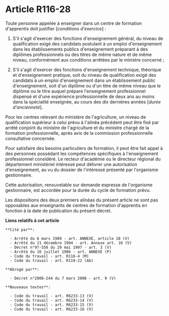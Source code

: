 # Article R116-28

Toute personne appelée à enseigner dans un centre de formation d'apprentis doit justifier [*conditions d'exercice*] :

1. S'il s'agit d'exercer des fonctions d'enseignement général, du niveau de qualification exigé des candidats postulant à un
emploi d'enseignement dans les établissements publics d'enseignement préparant à des diplômes professionnels ou des titres de
même nature et de même niveau, conformément aux conditions arrêtées par le ministre concerné ;

2. S'il s'agit d'exercer des fonctions d'enseignement technique, théorique et d'enseignement pratique, soit du niveau de
qualification exigé des candidats à un emploi d'enseignement dans un établissement public d'enseignement, soit d'un diplôme
ou d'un titre de même niveau que le diplôme ou le titre auquel prépare l'enseignement professionnel dispensé et d'une
expérience professionnelle de deux ans au moins dans la spécialité enseignée, au cours des dix dernières années [*durée
d'ancienneté*].

Pour les centres relevant du ministère de l'agriculture, un niveau de qualification supérieur à celui prévu à l'alinéa
précédent peut être fixé par arrêté conjoint du ministre de l'agriculture et du ministre chargé de la formation
professionnelle, après avis de la commission professionnelle consultative concernée.

Pour satisfaire des besoins particuliers de formation, il peut être fait appel à des personnes possédant les compétences
spécifiques à l'enseignement professionnel considéré. Le recteur d'académie ou le directeur régional du département
ministériel intéressé peut délivrer une autorisation d'enseignement, au vu du dossier de l'intéressé présenté par l'organisme
gestionnaire.

Cette autorisation, renouvelable sur demande expresse de l'organisme gestionnaire, est accordée pour la durée du cycle de
formation prévu.

Les dispositions des deux premiers alinéas du présent article ne sont pas opposables aux enseignants de centres de formation
d'apprentis en fonction à la date de publication du présent décret.

**Liens relatifs à cet article**

	**Cité par**:

	  - Arrêté du 6 mars 1989 - art. ANNEXE, article 10 (V)
	  - Arrêté du 21 décembre 1994 - art. Annexe art. 10 (V)
	  - Décret n°97-558 du 29 mai 1997 - art. 3 (V)
	  - Arrêté du 16 juillet 1986 - art. ANNEXE (P)
	  - Code du travail - art. R116-4 (M)
	  - Code du travail - art. R119-22 (Ab)

	**Abrogé par**:

	  - Décret n°2008-244 du 7 mars 2008 - art. 9 (V)

	**Nouveaux textes**:

	  - Code du travail - art. R6233-13 (V)
	  - Code du travail - art. R6233-14 (V)
	  - Code du travail - art. R6233-15 (V)
	  - Code du travail - art. R6233-16 (V)
